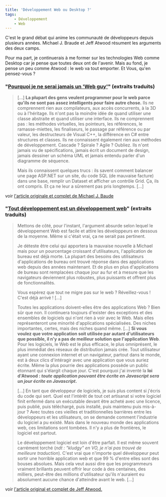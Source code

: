 ```yaml
---
title: 'Développement Web ou Desktop ?'
tags:
    - Développement
    - Web
---
```


C'est le grand débat qui anime les communauté de développeurs depuis plusieurs
années. Michael J. Braude et Jeff Atwood résument les arguments des deux camps.

Pour ma part, je continuerais à me former sur les technologies Web comme Desktop
car je pense que toutes deux ont de l'avenir. Mais au fond, je pense un peu
comme Atwood : le web va tout emporter. Et Vous, qu'en pensez-vous ?

### "[Pourquoi je ne serai jamais un 'Web guy'](http://michaelbraude.blogspot.com/2009/05/why-ill-never-be-web-guy.html)" (extraits traduits)

> […] **La plupart des gens veulent programmer pour le web parce qu'ils ne sont
> pas assez intelligents pour faire autre chose.** Ils ne comprennent rien aux
> compilateurs, aux accès concurrents, à la 3D ou à l'héritage. Ils n'ont pas la
> moindre idée de quand utiliser une classe abstraite et quand utiliser une
> interface. Ils ne comprennent pas : les méthodes virtuelles, les pointeurs,
> les références, le ramasse-miettes, les finaliseurs, le passage par référence
> ou par valeur, les destructeurs de Visual C++, la différence en C# entre
> structures et classes. Ils ne connaissent également rien aux méthodes de
> développement. Cascade ? Spirale ? Agile ? Oubliez. Ils n'ont jamais vu de
> spécifications, jamais écrit un document de design, jamais dessiner un schéma
> UML et jamais entendu parler d'un diagramme de séquence.
>
> Mais ils connaissent quelques trucs : ils savent comment balancer une page
> ASP.NET sur un site, du code SQL (de mauvaise facture) dans une base, remplir
> un Dataset et afficher un contrôle Grid. Ça, ils ont compris. Et ça ne leur a
> sûrement pas pris longtemps. […]

voir
[l'article originale et complet de Michael J. Baude](http://michaelbraude.blogspot.com/2009/05/why-ill-never-be-web-guy.html)

### "[Tout développement est un développement web](http://blog.codinghorror.com/)" (extraits traduits)

> Mettons de côté, pour l'instant, l'argument absurde selon lequel le
> développement Web est facile et attire les développeurs en dessous de la
> moyenne. Même si c'était vrai, ça ne serait pas pertinent.
>
> Je déteste être celui qui apportera la mauvaise nouvelle à Michael mais pour
> un pourcentage croissant d'utilisateurs, l'application de bureau est déjà
> morte. La plupart des besoins des utilisateurs d'applications de bureau ont
> trouvé réponse dans des applications web depuis des années maintenant. Et de
> plus en plus d'applications de bureau sont remplacées chaque jour au fur et à
> mesure que les navigateurs deviennent plus robustes, plus puissants et offrent
> plus de fonctionnalités.
>
> Vous espèrez que tout ne migre pas sur le web ? Réveillez-vous ! C'est déjà
> arrivé ! […]
>
> Toutes les applications doivent-elles être des applications Web ? Bien sûr que
> non. Il continuera toujours d'exister des exceptions et des ensembles de
> logiciels qui n'ont rien à voir avec le Web. Mais elles représenteront une
> minorité d'applications spécialisées. Des niches importantes, certes, mais des
> niches quand même. […] **Si vous voulez que votre application soit utilisée
> par autant d'utilisateurs que possible, il n'y a pas de meilleur solution que
> l'application Web**. Pour les logiciels, le Web est le plus efficace, le plus
> omniprésent, le plus immédiat des réseaux de distribution jamais crée. Tout
> utilisateur ayant une connexion internet et un navigateur, partout dans le
> monde, est à deux clics d'intéragir avec une application que vous auriez
> écrite. Même la plus pourrie des applications possède un public étonnant qui
> s'élargit chaque jour. C'est pourquoi j'ai inventé la **loi d'Atwood : _toute
> application pouvant être écrite en Javascript sera un jour écrite en
> Javascript_.**
>
> […] En tant que développeur de logiciels, je suis plus content si j'écris du
> code qui sert. Quel est l'intérêt de tout cet artisanat si votre logiciel
> finit enfermé dans un exécutable devant être acheté avec une licence, puis
> publié, puis téléchargé, puis installé, puis maintenu puis mis-à-jour ? Avec
> toutes ces vieilles et traditionnelles barrières entre les développeurs et les
> utilisateurs, on se demande comment l'industrie du logiciel a pu existé. Mais
> dans le nouveau monde des applications web, ces limitations sont tombées. Il
> n'y a plus de frontières, le logiciel est partout.
>
> Le développement logiciel est loin d'être parfait. Il est même souvent
> carrément torché (_ndt : "kludgy" en VO, je n'ai pas trouvé de meilleure
> traduction_). C'est vrai que n'importe quel développeur peut sortir une
> horrible application web et que 99 % d'entre elles sont des bouses absolues.
> Mais cela veut aussi dire que les programmeurs vraiment brillants peuvent
> offrir leur code à des centaines, des milliers, peut-être des millions
> d'utilisateur qu'ils n'auraient eu absolument aucune chance d'atteindre avant
> le web. […]

voir
[l'article original et complet de Jeff Atwood.](http://blog.codinghorror.com/)
